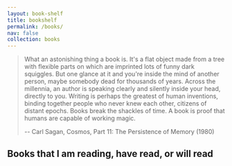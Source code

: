 ```yaml
---
layout: book-shelf
title: bookshelf
permalink: /books/
nav: false
collection: books
---
```


> What an astonishing thing a book is. It's a flat object made from a tree with flexible parts on which are imprinted lots of funny dark squiggles. But one glance at it and you're inside the mind of another person, maybe somebody dead for thousands of years. Across the millennia, an author is speaking clearly and silently inside your head, directly to you. Writing is perhaps the greatest of human inventions, binding together people who never knew each other, citizens of distant epochs. Books break the shackles of time. A book is proof that humans are capable of working magic.
>
> -- Carl Sagan, Cosmos, Part 11: The Persistence of Memory (1980)

## Books that I am reading, have read, or will read
